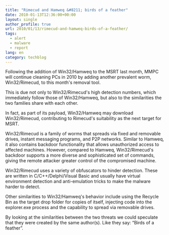 ```yaml
---
title: "Rimecud and Hamweq &#8211; birds of a feather"
date: 2010-01-13T12:36:00+00:00
layout: single
author_profile: true
url: 2010/01/13/rimecud-and-hamweq-birds-of-a-feather/
tags:
  - alert
  - malware
  - report
lang: en
category: techblog
---
```

Following the addition of Win32/Hamweq to the MSRT last month, MMPC will continue cleaning PCs in 2010 by adding another prevalent worm, Win32/Rimecud, to this month's removal tool.

This is due not only to Win32/Rimecud's high detection numbers, which immediately follow those of Win32/Hamweq, but also to the similarities the two families share with each other.

In fact, as part of its payload, Win32/Hamweq may download Win32/Rimecud, contributing to Rimecud's suitability as the next target for MSRT.

Win32/Rimecud is a family of worms that spreads via fixed and removable drives, instant messaging programs, and P2P networks. Similar to Hamweq, it also contains backdoor functionality that allows unauthorized access to affected machines. However, compared to Hamweq, Win32/Rimecud's backdoor supports a more diverse and sophisticated set of commands, giving the remote attacker greater control of the compromised machine.

Win32/Rimecud uses a variety of obfuscators to hinder detection. These are written in C/C++/Delphi/Visual Basic and usually have virtual environment detection and anti-emulation tricks to make the malware harder to detect.

Other similarities to Win32/Hamweq's behavior include using the Recycle Bin as the target drop folder for copies of itself, injecting code into the explorer.exe process and the capability to spread via removable drives.

By looking at the similarities between the two threats we could speculate that they were created by the same author(s). Like they say: “Birds of a feather”.